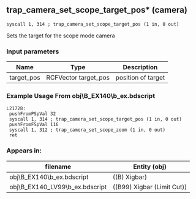 ## trap_camera_set_scope_target_pos* (camera)

`syscall 1, 314 ; trap_camera_set_scope_target_pos (1 in, 0 out)`

Sets the target for the scope mode camera

### Input parameters
| Name | Type | Description
|------|------|------------
| target_pos   | RCFVector target_pos   | position of target


### Example Usage From obj\B_EX140\b_ex.bdscript
```plaintext
L21728:
 pushFromPSpVal 32
 syscall 1, 314 ; trap_camera_set_scope_target_pos (1 in, 0 out)
 pushFromFSpVal 116
 syscall 1, 312 ; trap_camera_set_scope_zoom (1 in, 0 out)
 ret
```


### Appears in:
| filename | Entity (obj)
|----------|-------------
| obj\B_EX140\b_ex.bdscript       | ((B) Xigbar)          
| obj\B_EX140_LV99\b_ex.bdscript       | ((B99) Xigbar (Limit Cut))          



